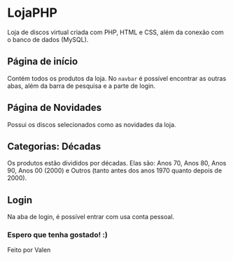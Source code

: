# LojaPHP 

Loja de discos virtual criada com PHP, HTML e CSS, além da conexão com o banco de dados (MySQL).

## Página de início

Contém todos os produtos da loja. No `navbar` é possível encontrar as outras abas, além da barra de pesquisa e a parte de login.

## Página de Novidades
Possui os discos selecionados como as novidades da loja.

## Categorias: Décadas

Os produtos estão divididos por décadas. Elas são: Anos 70, Anos 80, Anos 90, Anos 00 (2000) e Outros (tanto antes dos anos 1970 quanto depois de 2000).

## Login
Na aba de login, é possível entrar com usa conta pessoal.

### Espero que tenha gostado! :)
Feito por Valen
